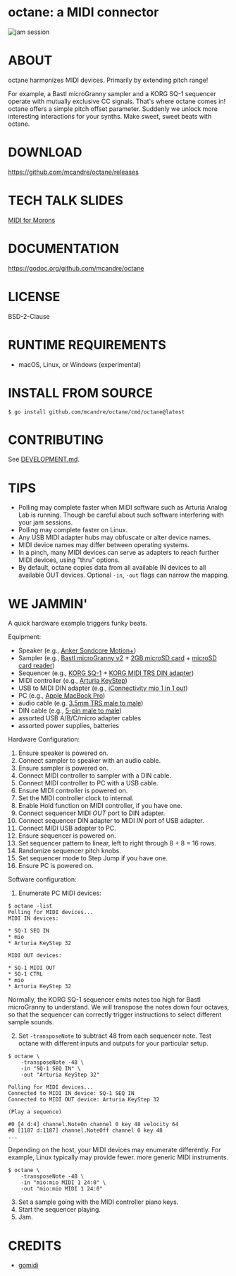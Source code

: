 # octane: a MIDI connector

![jam session](demo.gif)

# ABOUT

octane harmonizes MIDI devices. Primarily by extending pitch range!

For example, a Bastl microGranny sampler and a KORG SQ-1 sequencer operate with mutually exclusive CC signals. That's where octane comes in! octane offers a simple pitch offset parameter. Suddenly we unlock more interesting interactions for your synths. Make sweet, sweet beats with octane.

# DOWNLOAD

https://github.com/mcandre/octane/releases

# TECH TALK SLIDES

[MIDI for Morons](https://drive.google.com/file/d/1eqeV3nXvpsRyp51eOuZNf_mRmqZ83Mts/view?usp=sharing)

# DOCUMENTATION

https://godoc.org/github.com/mcandre/octane

# LICENSE

BSD-2-Clause

# RUNTIME REQUIREMENTS

* macOS, Linux, or Windows (experimental)

# INSTALL FROM SOURCE

```console
$ go install github.com/mcandre/octane/cmd/octane@latest
```

# CONTRIBUTING

See [DEVELOPMENT.md](DEVELOPMENT.md).

# TIPS

* Polling may complete faster when MIDI software such as Arturia Analog Lab is running. Though be careful about such software interfering with your jam sessions.
* Polling may complete faster on Linux.
* Any USB MIDI adapter hubs may obfuscate or alter device names.
* MIDI device names may differ between operating systems.
* In a pinch, many MIDI devices can serve as adapters to reach further MIDI devices, using "thru" options.
* By default, octane copies data from all available IN devices to all available OUT devices. Optional `-in`, `-out` flags can narrow the mapping.

# WE JAMMIN'

A quick hardware example triggers funky beats.

Equipment:

* Speaker (e.g., [Anker Sondcore Motion+](https://us.soundcore.com/products/a3116011))
* Sampler (e.g., [Bastl microGranny v2](https://bastl-instruments.com/instruments/microgranny) + [2GB microSD card](https://www.amazon.com/dp/B081NR485T/) + [microSD card reader](https://www.amazon.com/dp/B07H4VQ4BZ/))
* Sequencer (e.g., [KORG SQ-1](https://www.korg.com/us/products/dj/sq_1/) + [KORG MIDI TRS DIN adapter](https://www.amazon.com/dp/B0797SG8RS))
* MIDI controller (e.g., [Arturia KeyStep](https://www.arturia.com/keystep/overview))
* USB to MIDI DIN adapter (e.g., [iConnectivity mio 1 in 1 out](https://www.iconnectivity.com/products/midi/mio))
* PC (e.g., [Apple MacBook Pro](https://www.apple.com/macbook-pro/))
* audio cable (e.g. [3.5mm TRS male to male](https://www.amazon.com/dp/B00NO73Q84/))
* DIN cable (e.g., [5-pin male to male](https://www.amazon.com/dp/B093SW8ZNX/))
* assorted USB A/B/C/micro adapter cables
* assorted power supplies, batteries

Hardware Configuration:

1. Ensure speaker is powered on.
2. Connect sampler to speaker with an audio cable.
3. Ensure sampler is powered on.
4. Connect MIDI controller to sampler with a DIN cable.
5. Connect MIDI controller to PC with a USB cable.
6. Ensure MIDI controller is powered on.
7. Set the MIDI controller clock to internal.
8. Enable Hold function on MIDI controller, if you have one.
9. Connect sequencer MIDI _OUT_ port to DIN adapter.
10. Connect sequencer DIN adapter to MIDI _IN_ port of USB adapter.
11. Connect MIDI USB adapter to PC.
12. Ensure sequencer is powered on.
13. Set sequencer pattern to linear, left to right through 8 + 8 = 16 rows.
14. Randomize sequencer pitch knobs.
15. Set sequencer mode to Step Jump if you have one.
16. Ensure PC is powered on.

Software configuration:

1. Enumerate PC MIDI devices:

```
$ octane -list
Polling for MIDI devices...
MIDI IN devices:

* SQ-1 SEQ IN
* mio
* Arturia KeyStep 32

MIDI OUT devices:

* SQ-1 MIDI OUT
* SQ-1 CTRL
* mio
* Arturia KeyStep 32
```

Normally, the KORG SQ-1 sequencer emits notes too high for Bastl microGranny to understand. We will transpose the notes down four octaves, so that the sequencer can correctly trigger instructions to select different sample sounds.

2. Set `-transposeNote` to subtract 48 from each sequencer note. Test octane with different inputs and outputs for your particular setup.

```
$ octane \
    -transposeNote -48 \
    -in "SQ-1 SEQ IN" \
    -out "Arturia KeyStep 32"

Polling for MIDI devices...
Connected to MIDI IN device: SQ-1 SEQ IN
Connected to MIDI OUT device: Arturia KeyStep 32

(Play a sequence)

#0 [4 d:4] channel.NoteOn channel 0 key 48 velocity 64
#0 [1187 d:1187] channel.NoteOff channel 0 key 48
...
```

Depending on the host, your MIDI devices may enumerate differently. For example, Linux typically may provide fewer. more generic MIDI instruments.

```console
$ octane \
    -transposeNote -48 \
    -in "mio:mio MIDI 1 24:0" \
    -out "mio:mio MIDI 1 24:0"
```

3. Set a sample going with the MIDI controller piano keys.
4. Start the sequencer playing.
5. Jam.

# CREDITS

* [gomidi](https://gitlab.com/gomidi)
